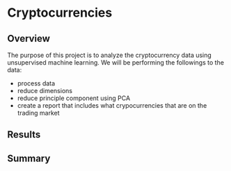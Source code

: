 # Cryptocurrencies
## Overview
The purpose of this project is to analyze the cryptocurrency data using unsupervised machine learning. We will be performing the followings to the data:
* process data
* reduce dimensions
* reduce principle component using PCA
* create a report that includes what crypocurrencies that are on the trading market 
## Results

## Summary
